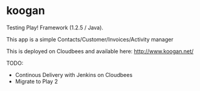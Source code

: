 koogan
======

Testing Play! Framework (1.2.5 / Java).

This app is a simple Contacts/Customer/Invoices/Activity manager

This is deployed on Cloudbees and available here:
http://www.koogan.net/

TODO:
- Continous Delivery with Jenkins on Cloudbees
- Migrate to Play 2
